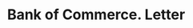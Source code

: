 ---
doi: 10.7916/D893256C
date_other: '1880'
date_other_textual: 1880-1889
form: correspondence
genre:
- Letters (correspondence)
name:
- Bank of Commerce
object_in_context_url: https://biggert.cul.columbia.edu/items/view/ave_biggert_00686
subject_hierarchical_geographic:
- Kansas City, Missouri, United States
subject_name:
- Bank of Commerce
title: Bank of Commerce. Letter
sort_title: Bank of Commerce. Letter
call_number: ave_biggert_00686
coordinates:
- 39.099722222222226,-94.57833333333333
pid: ave_biggert_00686
identifiers: ave_biggert_00686
thumbnail: https://derivativo-1.library.columbia.edu/iiif/2/ldpd:345542/full/!256,256/0/native.jpg
permalink: "/items/ave_biggert_00686/"
layout: iiif-image-page
---